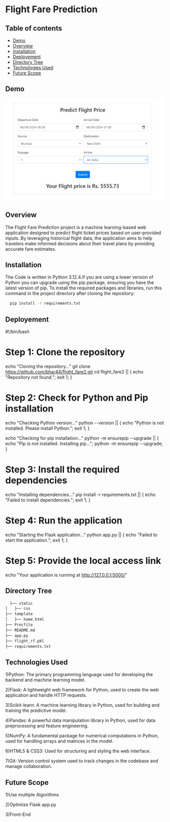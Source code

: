 
# Flight Fare Prediction




## Table of contents
- [Demo](#Demo)
- [Overview](#Overview)
- [Installation](#Installation)
- [Deployement](#Deployement)
- [Directory Tree](#DirectoryTree)
- [Technologies Used](#TechnologiesUsed)
- [Future Scope ](#FutureScope)

## Demo

![](./Screenshot%202024-09-04%20190147.png)



## Overview

The Flight Fare Prediction project is a machine learning-based web application designed to predict flight ticket prices based on user-provided inputs. By leveraging historical flight data, the application aims to help travelers make informed decisions about their travel plans by providing accurate fare estimates.
## Installation

The Code is written in Python 3.12.4.If you are using a lower version of Python you can upgrade using the pip package, ensuring you have the latest version of pip. To install the required packages and libraries, run this command in the project directory after cloning the repository:

```bash
  pip install -r requirements.txt
```
    
## Deployement 
#!/bin/bash

# Step 1: Clone the repository
echo "Cloning the repository..."
git clone https://github.com/bhar44/flight_fare2.git
cd flight_fare2 || { echo "Repository not found."; exit 1; }

# Step 2: Check for Python and Pip installation
echo "Checking Python version..."
python --version || { echo "Python is not installed. Please install Python."; exit 1; }

echo "Checking for pip installation..."
python -m ensurepip --upgrade || { echo "Pip is not installed. Installing pip..."; python -m ensurepip --upgrade; }

# Step 3: Install the required dependencies
echo "Installing dependencies..."
pip install -r requirements.txt || { echo "Failed to install dependencies."; exit 1; }

# Step 4: Run the application
echo "Starting the Flask application..."
python app.py || { echo "Failed to start the application."; exit 1; }

# Step 5: Provide the local access link
echo "Your application is running at http://127.0.0.1:5000/"

 
 


## Directory Tree

```bash
  ├── static 
│   ├── css
├── template
│   ├── home.html
├── Procfile
├── README.md
├── app.py
├── flight_rf.pkl
├── requirements.txt
```
## Technologies Used
1)Python: The primary programming language used for developing the backend and machine learning model.

2)Flask: A lightweight web framework for Python, used to create the web application and handle HTTP requests.

3)Scikit-learn: A machine learning library in Python, used for building and training the predictive model.

4)Pandas: A powerful data manipulation library in Python, used for data preprocessing and feature engineering.

5)NumPy: A fundamental package for numerical computations in Python, used for handling arrays and matrices in the model.

6)HTML5 & CSS3: Used for structuring and styling the web interface.

7)Git: Version control system used to track changes in the codebase and manage collaboration.

## Future Scope
1)Use multiple Algorithms

2)Optimize Flask app.py

3)Front-End
